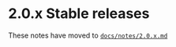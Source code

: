 # 2.0.x Stable releases

These notes have moved to [`docs/notes/2.0.x.md`](../../../../docs/notes/2.0.x.md)

